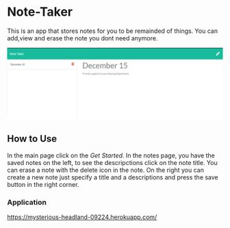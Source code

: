 # Note-Taker

This is an app that stores notes for you to be remainded of things. You can add,view and erase the note you dont need anymore.


![day planner](Assets\preview.jpg)

## How to Use

In the main page click on the *Get Started*. 
In the notes page, you have the saved notes on the left, to see the descripctions click on the note title.
You can erase a note with the delete icon in the note. 
On the right you can create a new note just specify a title and a descriptions and press the save button in the right corner. 

### Application

https://mysterious-headland-09224.herokuapp.com/
